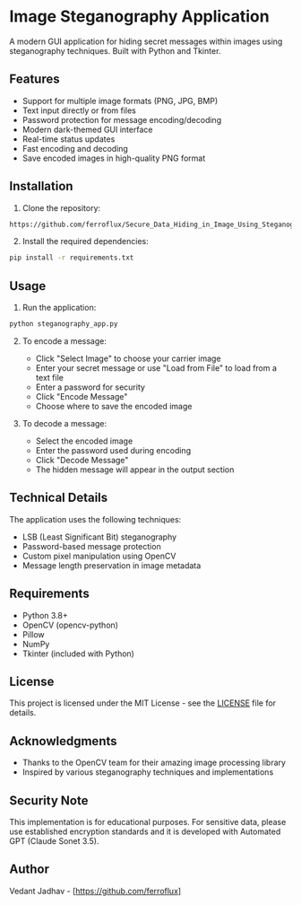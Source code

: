 # Image Steganography Application

A modern GUI application for hiding secret messages within images using steganography techniques. Built with Python and Tkinter.


## Features

- Support for multiple image formats (PNG, JPG, BMP)
- Text input directly or from files
- Password protection for message encoding/decoding
- Modern dark-themed GUI interface
- Real-time status updates
- Fast encoding and decoding
- Save encoded images in high-quality PNG format

## Installation

1. Clone the repository:
```bash
https://github.com/ferroflux/Secure_Data_Hiding_in_Image_Using_Steganography.git
```

2. Install the required dependencies:
```bash
pip install -r requirements.txt
```

## Usage

1. Run the application:
```bash
python steganography_app.py
```

2. To encode a message:
   - Click "Select Image" to choose your carrier image
   - Enter your secret message or use "Load from File" to load from a text file
   - Enter a password for security
   - Click "Encode Message"
   - Choose where to save the encoded image

3. To decode a message:
   - Select the encoded image
   - Enter the password used during encoding
   - Click "Decode Message"
   - The hidden message will appear in the output section

## Technical Details

The application uses the following techniques:
- LSB (Least Significant Bit) steganography
- Password-based message protection
- Custom pixel manipulation using OpenCV
- Message length preservation in image metadata

## Requirements

- Python 3.8+
- OpenCV (opencv-python)
- Pillow
- NumPy
- Tkinter (included with Python)


## License

This project is licensed under the MIT License - see the [LICENSE](LICENSE) file for details.

## Acknowledgments

- Thanks to the OpenCV team for their amazing image processing library
- Inspired by various steganography techniques and implementations

## Security Note

This implementation is for educational purposes. For sensitive data, please use established encryption standards and it is developed with Automated GPT (Claude Sonet 3.5).

## Author

Vedant Jadhav - [https://github.com/ferroflux]
